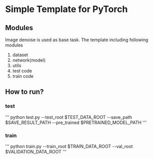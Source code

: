 # Simple Template for PyTorch

## Modules
Image denoise is used as base task. The template including following modules
1) dataset
2) network(model)
3) utils
4) test code
5) train code

## How to run?
### test
'''
python test.py --test_root $TEST_DATA_ROOT --save_path $SAVE_RESULT_PATH
--pre_trained $PRETRAINED_MODEL_PATH
'''

### train
'''
python train.py --train_root $TRAIN_DATA_ROOT --val_root $VALIDATION_DATA_ROOT
'''